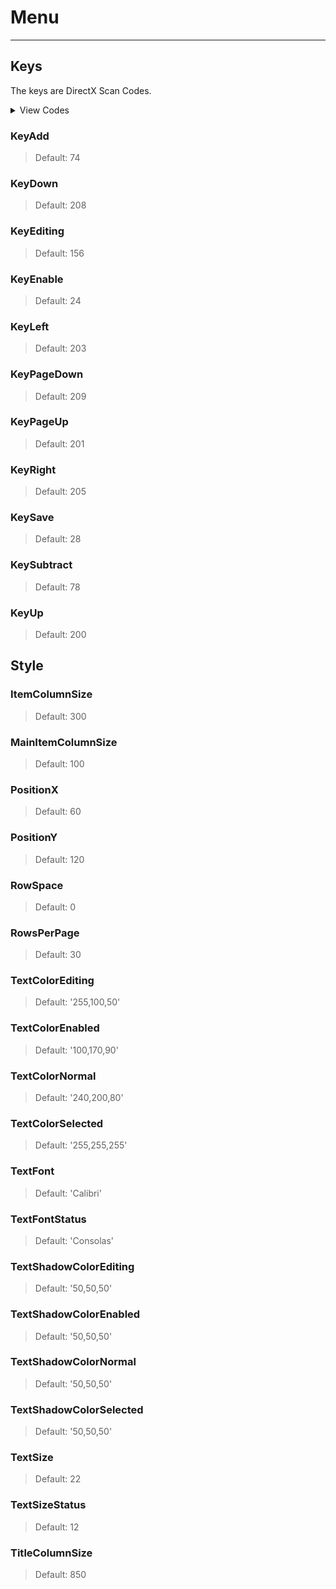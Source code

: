 # Menu

---

## Keys

The keys are DirectX Scan Codes.

<details>
  <summary>View Codes</summary>

```text
Key Button
  1 Escape
  2 1
  3 2
  4 3
  5 4
  6 5
  7 6
  8 7
  9 8
 10 9
 11 0
 12 -
 13 =
 14 Backspace
 15 Tab
 16 Q
 17 W
 18 E
 19 R
 20 T
 21 Y
 22 U
 23 I
 24 O
 25 P
 26 [
 27 ]
 28 Enter
 29 Left Control
 30 A
 31 S
 32 D
 33 F
 34 G
 35 H
 36 J
 37 K
 38 L
 39 ;
 40 '
 41 ~
 42 Left Shift
 43 \
 44 Z
 45 X
 46 C
 47 V
 48 B
 49 N
 50 M
 51 ,
 52 .
 53 /  
 54 Right Shift
 55 NUM*
 56 Left Alt
 57 Spacebar
 58 Caps Lock
 59 F1
 60 F2
 61 F3
 62 F4
 63 F5
 64 F6
 65 F7
 66 F8
 67 F9
 68 F10
 69 Num Lock
 70 Scroll Lock
 71 NUM7
 72 NUM8
 73 NUM9
 74 NUM-
 75 NUM4
 76 NUM5
 77 NUM6
 78 NUM+
 79 NUM1
 80 NUM2
 81 NUM3
 82 NUM0
 83 NUM.
 87 F11
 88 F12
156 NUM Enter
157 Right Control
181 NUM/
184 Right Alt
199 Home
200 Up Arrow
201 PgUp
203 Left Arrow
205 Right Arrow
207 End
208 Down Arrow
209 PgDown
210 Insert
211 Delete
256 Left Mouse Button
257 Right Mouse Button
258 Middle/Wheel Mouse Button
259 Mouse Button 3
260 Mouse Button 4
261 Mouse Button 5
262 Mouse Button 6
263 Mouse Button 7
264 Mouse Wheel Up
265 Mouse Wheel Down
```

</details>

### KeyAdd

>Default: 74

### KeyDown

>Default: 208

### KeyEditing

>Default: 156

### KeyEnable

>Default: 24

### KeyLeft

>Default: 203

### KeyPageDown

>Default: 209

### KeyPageUp

>Default: 201

### KeyRight

>Default: 205

### KeySave

>Default: 28

### KeySubtract

>Default: 78

### KeyUp

>Default: 200

## Style

### ItemColumnSize

>Default: 300

### MainItemColumnSize

>Default: 100

### PositionX

>Default: 60

### PositionY

>Default: 120

### RowSpace

>Default: 0

### RowsPerPage

>Default: 30

### TextColorEditing

>Default: '255,100,50'

### TextColorEnabled

>Default: '100,170,90'

### TextColorNormal

>Default: '240,200,80'

### TextColorSelected

>Default: '255,255,255'

### TextFont

>Default: 'Calibri'

### TextFontStatus

>Default: 'Consolas'

### TextShadowColorEditing

>Default: '50,50,50'

### TextShadowColorEnabled

>Default: '50,50,50'

### TextShadowColorNormal

>Default: '50,50,50'

### TextShadowColorSelected

>Default: '50,50,50'

### TextSize

>Default: 22

### TextSizeStatus

>Default: 12

### TitleColumnSize

>Default: 850
